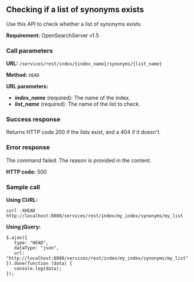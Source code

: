 ## Checking if a list of synonyms exists

Use this API to check whether a list of synonyms exists.

**Requirement:** OpenSearchServer v1.5

### Call parameters

**URL:** ```/services/rest/index/{index_name}/synonyms/{list_name}```

**Method:** ```HEAD```

**URL parameters:**
- _**index_name**_ (required): The name of the index.
- _**list_name**_ (required): The name of the list to check.

### Success response
Returns HTTP code 200 if the lists exist, and a 404 if it doesn't.

### Error response

The command failed. The reason is provided in the content.

**HTTP code:**
500

### Sample call

**Using CURL:**

    curl -XHEAD http://localhost:8080/services/rest/index/my_index/synonyms/my_list
    

**Using jQuery:**

    $.ajax({ 
       type: "HEAD",
       dataType: "json",
       url: "http://localhost:8080/services/rest/index/my_index/synonyms/my_list"
    }).done(function (data) {
       console.log(data);
    });
    
